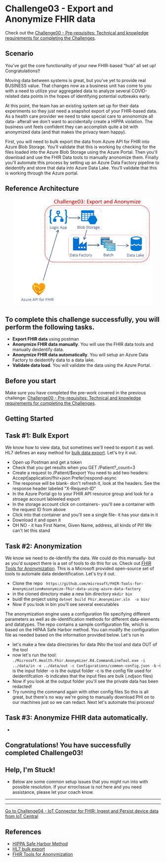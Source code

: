 # Challenge03 - Export and Anonymize FHIR data

Check out the [Challenge00 - Pre-requisites: Technical and knowledge requirements for completing the Challenges](../Challenge00-Prerequistes/ReadMe.md).

## Scenario
You’ve got the core functionality of your new FHIR-based “hub” all set up! Congratulations!!

Moving data between systems is great, but you’ve yet to provide real BUSINESS value. That changes now as a business unit has come to you with a need to utilize your aggregated data to analyze several COVID-related data points in the hopes of identifying potential outbreaks early.

At this point, the team has an existing system set up for their data experiments so they just need a snapshot export of your FHIR-based data. As a health care provider we need to take special care to annonomize all data- afterall we don't want to accidentally create a HIPPA violation.    The business unit feels confident they can accomplish quite a bit with anonymized data (and that makes the privacy team happy).

First, you will need to bulk export the data from Azure API for FHIR into Azure Blob Storage. You’ll validate that this is working by checking for the files loaded into the Azure Blob Storage using the Azure Portal. Then you'll download and use the FHIR Data tools to manually anonomize them.  Finally you'll automate this process by setting up an Azure Data Factory pipeline to deidentify and store that data into Azure Data Lake. You’ll validate that this is working through the Azure portal.

## Reference Architecture
<center><img src="../images/challenge03-architecture.png" width="450"></center>


## To complete this challenge successfully, you will perform the following tasks.

* **Export FHIR data** using postman
* **Anonymize FHIR data manually**. You will use the FHIR data tools and manually deidentify data.
* **Anonymize FHIR data automatically**. You will setup an Azure Data Factory to deidentify data to a data lake.
* **Validate data load**. You will validate the data using the Azure Portal.

## Before you start

Make sure you have completed the pre-work covered in the previous challenge: [Challenge00 - Pre-requisites: Technical and knowledge requirements for completing the Challenges](../Challenge00-Prerequistes/ReadMe.md).

## Getting Started

## Task #1: Bulk Export
We know how to view data, but sometimes we'll need to export it as well.  HL7 defines an easy method for [bulk data export](https://hl7.org/Fhir/uv/bulkdata/export/index.html). Let's try it out.
 
* Open up Postman and get a token
* Check that you get results when you GET /Patient?_count=3
* Create a request to /Patient/$export You need to add two headers:
Accept|application/fhir+json
Prefer|respond-async
* The response will be blank- don't refresh it, look at the headers.  See the response header labeled "X-Request-ID"
* In the Azure Portal go to your FHIR API resource group and look for a stroage account lableeled <your instance>export
* In the storage account click on containers- you'll see a container with the request ID from above
* Click into that container and you'll see a single file- it has your data in it
* Download it and open it
* OH NO - it has First Name, Given Name, address, all kinds of PII!  We can't let this stand

## Task #2: Anonymization
We know we need to de-identify the data.  We could do this manually- but as you'd suspect there is a set of tools to do this for us.
Check out [FHIR Tools for Anonymization](https://github.com/microsoft/FHIR-Tools-for-Anonymization).  This is a Microsoft provided open-source set of tools to automate data deidentification.  Let's try it out.
* Clone the repo `` https://github.com/microsoft/FHIR-Tools-for-Anonymization#anonymize-fhir-data-using-azure-data-factory``
* in the cloned directory make a new bin directory ``mkdir bin``
* buidl the project using ``dotnet build Fhir.Anonymizer.sln  -o bin/``
* Now if you look in bin you'll see several executables

The anonymization engine uses a configuration file specifying different parameters as well as de-identification methods for different data-elements and datatypes.
The repo contains a sample configuration file, which is based on the HIPAA Safe Harbor method. You can modify the configuration file as needed based on the information provided below.
Let's run in
* let's make a few data directories for data INto the tool and data OUT of the tool
* now let's run the tool: ``./Microsoft.Health.Fhir.Anonymizer.R4.CommandLineTool.exe -i ../data/in -o ../data/out -c Configurations/common-config.json -b``
-i is the input folder
-o is the output folder
-c is the config file used for deidentifcation
-b indicates that the input files are bulk (.ndjson files) 
* Now if you look at the output folder you'll see the private data has been redacted!
* Try running the command again with other config files
So this is all great, but there's no way we're going to manually download PHI on to our machines just so we can redact.  Next let's automate thsi process!

## Task #3: Anonymize FHIR data automatically.
* 

## Congratulations! You have successfully completed Challenge03!

## Help, I'm Stuck!
* Below are some common setup issues that you might run into with possible resolution. If your error/issue is not here and you need assistance, please let your coach know.

***

***

[Go to Challenge04 - IoT Connector for FHIR: Ingest and Persist device data from IoT Central](../Challenge04-IoTFHIRConnector/ReadMe.md)

## References
* [HIPPA Safe Harbor Method](https://www.hhs.gov/hipaa/for-professionals/privacy/special-topics/de-identification/index.html)
* [HL7 bulk export](https://hl7.org/Fhir/uv/bulkdata/export/index.html)
* [FHIR Tools for Anonymization](https://github.com/microsoft/FHIR-Tools-for-Anonymization)
